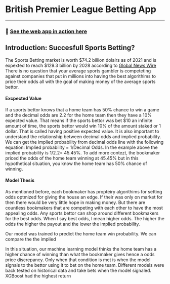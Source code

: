 # British Premier League Betting App
---
### 📌 [See the web app in action here](https://jacobh310-soccer-betting-app-frontend-game-predictions-cty251.streamlit.app)

## <b>Introduction</b>:  Succesfull Sports Betting?

The Sports Betting market is worth $74.2 billion dolalrs as of 2021 and is expexted to reach $129.3 billion by 2028 according to [Global News Wire](https://www.globenewswire.com/en/news-release/2022/11/16/2556991/0/en/Sports-Betting-Market-Size-Share-to-Surpass-USD-129-3-Billion-by-2028-Vantage-Market-Research.html#:~:text=WASHINGTON%2C%20Nov.,forecast%20period%20of%202022%2D2028.) There is no question that your average sports gambler is competeting against 
companies that put in millions into having the best algorithims to price their odds all with the goal of making money of the average sports bettor.

#### Excpected Value
If a sports bettor knows that a home team has 50% chance to win a game and the decimal odds are 2.2 for the home team then they have a 10% expected value. That means if the sports bettor was bet $10 an infinite amount of time, the sports bettor would win 10% of the amount staked or 1 dollar. That is called having positive expected value.  It is also important to understand the relationship between decimal odds and implied probability. We can get the implied probability from decimal odds line with the following equation: Implied probability = 1/Decimal Odds.  In the example above the implied probability is 1/2.2= 45.45%. To add more contezt, the bookmaker priced the odds of the home team winning at 45.45% but in this hypothetical situation, you know the home team has 50% chance of winning. 



#### Model Thesis

As mentioned before, each bookmaker has propteiry algorithims for setting odds optmized for giving the house an edge. If their was only on market for then there would be very little hope in making money. But there are countless bookmakers that are competing with each other to have the most appealing odds. Any sports bettor can shop around different bookmakers for the best odds. When I say best odds, I mean higher odds. The higher the odds the higher the payout and the lower the implied probability. 


Our model was trained to predict the home team win probability. We can compare the the implied 


In this situation, our machine learning model thinks the home team has a higher chance of winning than what the bookmaker gives hence a odds price discrepancy. Only when that condition is met is when the model signals to the bettor using it to bet on the home team. Different models were back tested on historical data and take bets when the model signaled. XGBoost had the highest return



